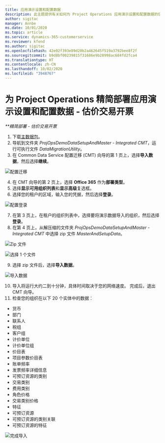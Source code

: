 ```yaml
---
title: 应用演示设置和配置数据
description: 此主题提供有关如何为 Project Operations 应用演示设置和配置数据的信息。
author: sigitac
manager: Annbe
ms.date: 10/01/2020
ms.topic: article
ms.service: dynamics-365-customerservice
ms.reviewer: kfend
ms.author: sigitac
ms.openlocfilehash: 42e02f393e89d20b2a462645f519a3792bee8f2f
ms.sourcegitcommit: b9d8bf00239815f31686e9b28998ac684fd2fca4
ms.translationtype: HT
ms.contentlocale: zh-CN
ms.lasthandoff: 10/02/2020
ms.locfileid: "3948767"
---
```

# <a name="apply-demo-setup-and-configuration-data-for-project-operations-lite-deployment---deal-to-proforma-invoicing"></a>为 Project Operations 精简部署应用演示设置和配置数据 - 估价交易开票

_**精简部署 - 估价交易开票_

1. 下载[主数据包](https://download.microsoft.com/download/3/4/1/341bf279-a64f-4baa-af31-ce624859b518/ProjOpsSampleSetupData%20-%20CE%20only%20CMT.zip)。 
2. 导航到文件夹 *ProjOpsDemoDataSetupAndMaster - Integrated CMT*，运行可执行文件 *DataMigrationUtility*。
3. 在 Common Data Service 配置迁移 (CMT) 向导的第 1 页上，选择**导入数据**，然后选择**继续**。

![配置迁移](./media/1ConfigurationMigration.png)

4. 在 CMT 向导的第 2 页上，选择 **Office 365** 作为**部署类型**。
5. 选择**显示可用组织列表**和**显示高级**复选框。
6. 选择您的租户的区域，输入您的凭据，然后选择**登录**。

![配置登录](./media/2ConfigurationSignin.png)

7. 在第 3 页上，在租户的组织列表中，选择要将演示数据导入的组织，然后选择**登录**。
8. 在第 4 页上，从解压缩的文件夹 *ProjOpsDemoDataSetupAndMaster - Integrated CMT* 中选择 zip 文件 *MasterAndSetupData*。

![Zip 文件](./media/3ZipFile.png)

![选择 1 个文件](./media/4SelectAFile.png)

9. 选择 zip 文件后，选择**导入数据**。

![导入数据](./media/5ImportData.png)

10. 导入将运行大约二到十分钟，具体时间取决于您的网络速度。 完成后，退出 CMT 向导。 
11. 检查您的组织在以下 20 个实体中的数据：

- 货币
- 部门
- 联系人​​
- 税组
- 客户组
- 计价单位
- 计价单位组
- 价目表
- 项目参数价目表
- 账单频率
- 发票频率详细信息
- 可预订资源的类别
- 交易类别
- 费用类别
- 角色价格
- 交易类别价格
- 特征
- 可预订资源
- 可预订资源的类别关联
- 可预订资源的特征

![完成导入](./media/6CompleteImport.png)
